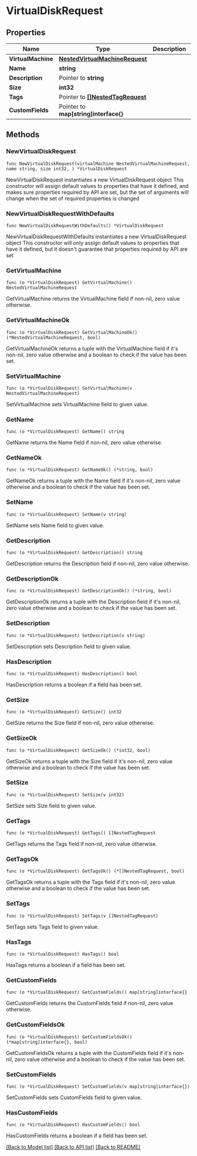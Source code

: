 # VirtualDiskRequest

## Properties

Name | Type | Description | Notes
------------ | ------------- | ------------- | -------------
**VirtualMachine** | [**NestedVirtualMachineRequest**](NestedVirtualMachineRequest.md) |  | 
**Name** | **string** |  | 
**Description** | Pointer to **string** |  | [optional] 
**Size** | **int32** |  | 
**Tags** | Pointer to [**[]NestedTagRequest**](NestedTagRequest.md) |  | [optional] 
**CustomFields** | Pointer to **map[string]interface{}** |  | [optional] 

## Methods

### NewVirtualDiskRequest

`func NewVirtualDiskRequest(virtualMachine NestedVirtualMachineRequest, name string, size int32, ) *VirtualDiskRequest`

NewVirtualDiskRequest instantiates a new VirtualDiskRequest object
This constructor will assign default values to properties that have it defined,
and makes sure properties required by API are set, but the set of arguments
will change when the set of required properties is changed

### NewVirtualDiskRequestWithDefaults

`func NewVirtualDiskRequestWithDefaults() *VirtualDiskRequest`

NewVirtualDiskRequestWithDefaults instantiates a new VirtualDiskRequest object
This constructor will only assign default values to properties that have it defined,
but it doesn't guarantee that properties required by API are set

### GetVirtualMachine

`func (o *VirtualDiskRequest) GetVirtualMachine() NestedVirtualMachineRequest`

GetVirtualMachine returns the VirtualMachine field if non-nil, zero value otherwise.

### GetVirtualMachineOk

`func (o *VirtualDiskRequest) GetVirtualMachineOk() (*NestedVirtualMachineRequest, bool)`

GetVirtualMachineOk returns a tuple with the VirtualMachine field if it's non-nil, zero value otherwise
and a boolean to check if the value has been set.

### SetVirtualMachine

`func (o *VirtualDiskRequest) SetVirtualMachine(v NestedVirtualMachineRequest)`

SetVirtualMachine sets VirtualMachine field to given value.


### GetName

`func (o *VirtualDiskRequest) GetName() string`

GetName returns the Name field if non-nil, zero value otherwise.

### GetNameOk

`func (o *VirtualDiskRequest) GetNameOk() (*string, bool)`

GetNameOk returns a tuple with the Name field if it's non-nil, zero value otherwise
and a boolean to check if the value has been set.

### SetName

`func (o *VirtualDiskRequest) SetName(v string)`

SetName sets Name field to given value.


### GetDescription

`func (o *VirtualDiskRequest) GetDescription() string`

GetDescription returns the Description field if non-nil, zero value otherwise.

### GetDescriptionOk

`func (o *VirtualDiskRequest) GetDescriptionOk() (*string, bool)`

GetDescriptionOk returns a tuple with the Description field if it's non-nil, zero value otherwise
and a boolean to check if the value has been set.

### SetDescription

`func (o *VirtualDiskRequest) SetDescription(v string)`

SetDescription sets Description field to given value.

### HasDescription

`func (o *VirtualDiskRequest) HasDescription() bool`

HasDescription returns a boolean if a field has been set.

### GetSize

`func (o *VirtualDiskRequest) GetSize() int32`

GetSize returns the Size field if non-nil, zero value otherwise.

### GetSizeOk

`func (o *VirtualDiskRequest) GetSizeOk() (*int32, bool)`

GetSizeOk returns a tuple with the Size field if it's non-nil, zero value otherwise
and a boolean to check if the value has been set.

### SetSize

`func (o *VirtualDiskRequest) SetSize(v int32)`

SetSize sets Size field to given value.


### GetTags

`func (o *VirtualDiskRequest) GetTags() []NestedTagRequest`

GetTags returns the Tags field if non-nil, zero value otherwise.

### GetTagsOk

`func (o *VirtualDiskRequest) GetTagsOk() (*[]NestedTagRequest, bool)`

GetTagsOk returns a tuple with the Tags field if it's non-nil, zero value otherwise
and a boolean to check if the value has been set.

### SetTags

`func (o *VirtualDiskRequest) SetTags(v []NestedTagRequest)`

SetTags sets Tags field to given value.

### HasTags

`func (o *VirtualDiskRequest) HasTags() bool`

HasTags returns a boolean if a field has been set.

### GetCustomFields

`func (o *VirtualDiskRequest) GetCustomFields() map[string]interface{}`

GetCustomFields returns the CustomFields field if non-nil, zero value otherwise.

### GetCustomFieldsOk

`func (o *VirtualDiskRequest) GetCustomFieldsOk() (*map[string]interface{}, bool)`

GetCustomFieldsOk returns a tuple with the CustomFields field if it's non-nil, zero value otherwise
and a boolean to check if the value has been set.

### SetCustomFields

`func (o *VirtualDiskRequest) SetCustomFields(v map[string]interface{})`

SetCustomFields sets CustomFields field to given value.

### HasCustomFields

`func (o *VirtualDiskRequest) HasCustomFields() bool`

HasCustomFields returns a boolean if a field has been set.


[[Back to Model list]](../README.md#documentation-for-models) [[Back to API list]](../README.md#documentation-for-api-endpoints) [[Back to README]](../README.md)


